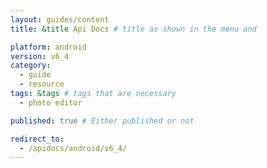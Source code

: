 ```yaml
---
layout: guides/content
title: &title Api Docs # title as shown in the menu and 

platform: android
version: v6_4
category: 
  - guide
  - resource
tags: &tags # tags that are necessary
  - photo editor 

published: true # Either published or not 

redirect_to: 
  - /apidocs/android/v6_4/
---
```

